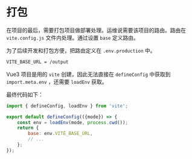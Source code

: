 # 打包

在项目的最后，需要打包项目做部署处理。运维说需要该项目的路由。路由在 `vite.config.js` 文件内处理。通过设置 `base` 定义路由。

为了后续开发和打包方便，把路由定义在 `.env.production` 中。

```txt
VITE_BASE_URL = /output
```

Vue3 项目是用的 `vite` 创建，因此无法直接在 `defineConfig` 中获取到 `import.meta.env` ，还需要 `loadEnv` 获取。

最终代码如下：

```js
import { defineConfig, loadEnv } from 'vite';

export default defineConfig(({mode}) => {
    const env = loadEnv(mode, process.cwd());
    return {
        base: env.VITE_BASE_URL,
        // ...
    };
});
```

